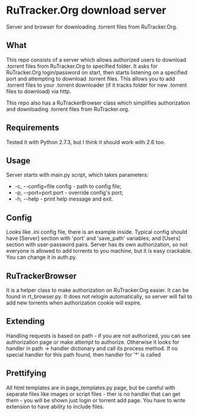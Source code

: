 RuTracker.Org download server
==================

Server and browser for downloading .torrent files from RuTracker.Org.

What
------------------

This repo consists of a server which allows authorized users to download .torrent files from RuTracker.Org to specified folder. It asks for RuTracker.Org login/password on start, then starts listening on a specified port and attempting to download .torrent files. This allows you to add .torrent files to your .torrent downloader (if it tracks folder for new .torrent files to download) via http.

This repo also has a RuTrackerBrowser class which simplifies authorization and downloading .torrent files from RuTracker.org.

Requirements
------------------

Tested it with Python 2.7.3, but I think it should work with 2.6 too.

Usage
------------------

Server starts with main.py script, which takes parameters:
* -c, --config=file config - path to config file;
* -p, --port=port port - override config's port;
* -h, --help - print help message and exit.

Config
------------------

Looks like .ini config file, there is an example inside. Typical config should have [Server] section with 'port' and 'save_path' variables; and [Users] section with user-password pairs.
Server has its own authorization, so not everyone is allowed to add torrents to you machine, but it is easy crackable. You can change it in auth.py.

RuTrackerBrowser
------------------

It is a helper class to make authorization on RuTracker.Org easier. It can be found in rt_browser.py. It does not relogin automatically, so server will fail to add new torrents when authorization cookie will expire.

Extending
------------------

Handling requests is based on path - if you are not authorized, you can see authorization page or make attempt to authorize. Otherwise it looks for handler in path -> handler dictionary and call its process method. If no special handler for this path found, then handler for '*' is called


Prettifying
------------------

All html templates are in page_templates.py page, but be careful with separate files like images or script files - ther is no handler that can get them - you will be shown just login or torrent add page. You have to write extension to have ability to include files.

